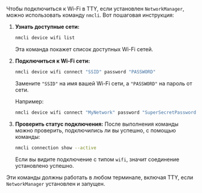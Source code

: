 Чтобы подключиться к Wi-Fi в TTY, если установлен `NetworkManager`, можно использовать команду `nmcli`. Вот пошаговая инструкция:

1. **Узнать доступные сети:**
   ```bash
   nmcli device wifi list
   ```
   Эта команда покажет список доступных Wi-Fi сетей.

2. **Подключиться к Wi-Fi сети:**
   ```bash
   nmcli device wifi connect "SSID" password "PASSWORD"
   ```
   Замените `"SSID"` на имя вашей Wi-Fi сети, а `"PASSWORD"` на пароль от сети.

   Например:
   ```bash
   nmcli device wifi connect "MyNetwork" password "SuperSecretPassword"
   ```

3. **Проверить статус подключения:**
   После выполнения команды можно проверить, подключились ли вы успешно, с помощью команды:
   ```bash
   nmcli connection show --active
   ```
   Если вы видите подключение с типом `wifi`, значит соединение установлено успешно.

Эти команды должны работать в любом терминале, включая TTY, если `NetworkManager` установлен и запущен.
